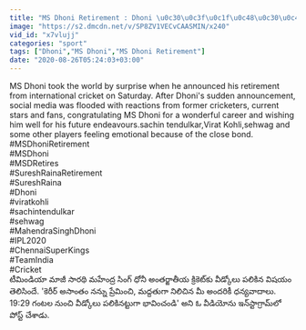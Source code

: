 ```yaml
---
title: "MS Dhoni Retirement : Dhoni \u0c30\u0c3f\u0c1f\u0c48\u0c30\u0c4d\u0c2e\u0c46\u0c02\u0c1f\u0c4d \u0c37\u0c3e\u0c15\u0c3f\u0c02\u0c17\u0c4d! \u0c0e\u0c2e\u0c4b\u0c37\u0c28\u0c32\u0c4d \u0c05\u0c2f\u0c3f\u0c28 Virat Kohli,Sachin Tendulkar !"
image: "https://s2.dmcdn.net/v/SP8ZV1VECvCAASMIN/x240"
vid_id: "x7vlujj"
categories: "sport"
tags: ["Dhoni","MS Dhoni","MS Dhoni Retirement"]
date: "2020-08-26T05:24:03+03:00"
---
```

MS Dhoni took the world by surprise when he announced his retirement from international cricket on Saturday. After Dhoni's sudden announcement, social media was flooded with reactions from former cricketers, current stars and fans, congratulating MS Dhoni for a wonderful career and wishing him well for his future endeavours.sachin tendulkar,Virat Kohli,sehwag and some other players feeling emotional because of the close bond.    <br>#MSDhoniRetirement   <br>#MSDhoni   <br>#MSDRetires   <br>#SureshRainaRetirement   <br>#SureshRaina   <br>#Dhoni   <br>#viratkohli   <br>#sachintendulkar   <br>#sehwag   <br>#MahendraSinghDhoni   <br>#IPL2020   <br>#ChennaiSuperKings   <br>#TeamIndia   <br>#Cricket   <br>టీమిండియా మాజీ సారథి మహేంద్ర సింగ్‌ ధోనీ అంతర్జాతీయ క్రికెట్‌కు వీడ్కోలు పలికిన విషయం తెలిసిందే. 'కెరీర్‌ అసాంతం నన్ను ప్రేమించి, మద్దతుగా నిలిచిన మీ అందరికీ ధన్యవాదాలు. 19:29 గంటల నుంచి వీడ్కోలు పలికినట్టుగా భావించండి' అని ఓ వీడియోను ఇన్‌స్టాగ్రామ్‌లో పోస్ట్‌ చేశాడు.
